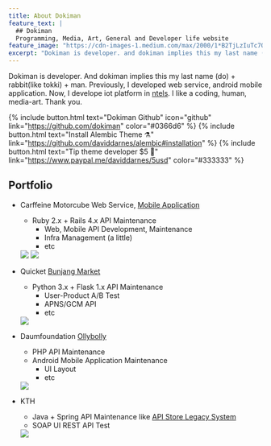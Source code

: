 ```yaml
---
title: About Dokiman
feature_text: |
  ## Dokiman
  Programming, Media, Art, General and Developer life website
feature_image: "https://cdn-images-1.medium.com/max/2000/1*B2TjLzIuTc7OgugSSt-VAA.png"
excerpt: "Dokiman is developer. and dokiman implies this my last name (do) + rabbit(like tokki) + man. Previously, i developed web service, android mobile application. Now, I develope iot platform in [ntels](http://ntels.com). i like a coding, human, media-art. thank you."
---
```


Dokiman is developer. And dokiman implies this my last name (do) + rabbit(like tokki) + man. Previously, I developed web service, android mobile application. Now, I develope iot platform in [ntels](http://ntels.com). I like a coding, human, media-art. Thank you.

{% include button.html text="Dokiman Github" icon="github" link="https://github.com/dokiman" color="#0366d6" %} {% include button.html text="Install Alembic Theme ⚗️" link="https://github.com/daviddarnes/alembic#installation" %} {% include button.html text="Tip theme developer $5 💸" link="https://www.paypal.me/daviddarnes/5usd" color="#333333" %}

## Portfolio

* Carffeine Motorcube Web Service, [Mobile Application](https://play.google.com/store/apps/details?id=com.carffeine.android&hl=ko)
  - Ruby 2.x + Rails 4.x API Maintenance
    - Web, Mobile API Development, Maintenance
    - Infra Management (a little)
    - etc

  <img src="http://www.venturesquare.net/wp-content/uploads/2015/05/%EC%B9%B4%ED%8E%98%EC%9D%B8.png"/>
  <img src="http://dimg.donga.com/wps/NEWS/IMAGE/2015/07/02/72229188.3.jpg"/>


* Quicket [Bunjang Market](http://m.bunjang.co.kr/)
  - Python 3.x + Flask 1.x API Maintenance
    - User-Product A/B Test
    - APNS/GCM API
    - etc

  <img src="http://app.chosun.com/site/data/img_dir/2013/12/05/2013120501123_2.jpg"/>


* Daumfoundation [Ollybolly](https://play.google.com/store/apps/details?id=org.ollybolly&hl=ko)
  - PHP API Maintenance
  - Android Mobile Application Maintenance
    - UI Layout
    - etc

  <img src="http://file.newswire.co.kr/data/datafile2/thumb_480/2011/05/238345340_20110525092509_1101129176.jpg"/>


* KTH
  - Java + Spring API Maintenance like [API Store Legacy System](https://www.apistore.co.kr/main_function.do)
  - SOAP UI REST API Test

  <img src="https://www.apistore.co.kr/images/renew_2017/vi_waple_01.gif"/>
